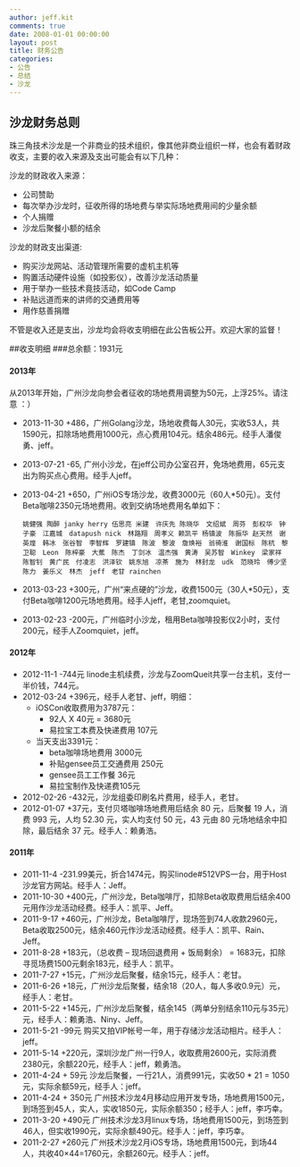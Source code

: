 ```yaml
---
author: jeff.kit
comments: true
date: 2008-01-01 00:00:00
layout: post
title: 财务公告
categories:
- 公告
- 总结
- 沙龙
---
```


## 沙龙财务总则

珠三角技术沙龙是一个非商业的技术组织，像其他非商业组织一样，也会有着财政收支，主要的收入来源及支出可能会有以下几种：

沙龙的财政收入来源：

* 公司赞助
* 每次举办沙龙时，征收所得的场地费与举实际场地费用间的少量余额
* 个人捐赠
* 沙龙后聚餐小额的结余

沙龙的财政支出渠道:

* 购买沙龙网站、活动管理所需要的虚机主机等
* 购置活动硬件设施（如投影仪），改善沙龙活动质量
* 用于举办一些技术竟技活动，如Code Camp
* 补贴远道而来的讲师的交通费用等
* 用作慈善捐赠

不管是收入还是支出，沙龙均会将收支明细在此公告板公开。欢迎大家的监督！

##收支明细
###总余额：1931元

#### 2013年
从2013年开始，广州沙龙向参会者征收的场地费用调整为50元，上浮25%。请注意 ：）
* 2013-11-30 +486，广州Golang沙龙，场地收费每人30元，实收53人，共1590元，扣除场地费用1000元，点心费用104元。结余486元。经手人潘俊勇、jeff。
* 2013-07-21 -65, 广州小沙龙，在jeff公司办公室召开，免场地费用，65元支出为购买点心费用。经手人jeff。
* 2013-04-21 +650，广州iOS专场沙龙，收费3000元（60人*50元）。支付Beta咖啡2350元场地费用。收到交纳场地费用名单如下：

	`姚健强 陶醉 janky herry 伍思亮 米建　许庆先 陈晓华　文绍斌　周芬　彭权华　钟子豪　江嘉城　datapush nick　林路翔　周孝义 赖凯平 杨镇波　陈振华 赵天然　谢英煌　韩冰　张谷智　李智辉　罗建镇　陈波　黎波　詹焕裕　翁徛淮　谢国标　陈杭　黎卫聪　Leon　陈梓豪　大蕉　陈杰　丁剑冰　温杰强　黄涛　吴苏智　Winkey　梁家祥　陈智钊　黄广民　付凌志　洪泽钦　姚东旭　凉茶　施为　林封龙　udk　范晓玲　傅少坚　陈力　姜乐义　林杰　jeff　老甘 rainchen`
* 2013-03-23 +300元，广州“来点硬的”沙龙，收费1500元（30人*50元），支付Beta咖啡1200元场地费用。经手人jeff，老甘,zoomquiet。
* 2013-02-23 -200元，广州临时小沙龙，租用Beta咖啡投影仪2小时，支付200元，经手人Zoomquiet，jeff。

#### 2012年
* 2012-11-1 -744元 linode主机续费，沙龙与ZoomQueit共享一台主机，支付一半价钱，744元。
* 2012-03-24 +396元，经手人老甘、jeff，明细：
	* iOSCon收取费用为3787元：
		* 92人 X 40元 = 3680元
		* 易拉宝工本费及快递费用 107元
	* 当天支出3391元：
		* beta咖啡场地费用 3000元
		* 补贴gensee员工交通费用 250元
		* gensee员工工作餐 36元
		* 易拉宝制作及快递费105元
* 2012-02-26 -432元，沙龙组委印刷名片费用，经手人，老甘。
* 2012-01-07 +37元，支付贝塔咖啡场地费用后结余 80 元，后聚餐 19 人，消费 993 元，人均 52.30 元，实人均支付 50 元，43 元由 80 元场地结余中扣除，最后结余 37 元。经手人：赖勇浩。

#### 2011年
* 2011-11-4 -231.99美元，折合1474元，购买linode#512VPS一台，用于Host沙龙官方网站。经手人：Jeff。
* 2011-10-30 +400元，广州沙龙，Beta咖啡厅，扣除Beta收取费用后结余400元用作沙龙活动经费。经手人：凯平、Jeff。
* 2011-9-17 +460元，广州沙龙，Beta咖啡厅，现场签到74人收款2960元，Beta收取2500元，结余460元作沙龙活动经费。经手人：凯平、Rain、Jeff。
* 2011-8-28 +183元，（总收费 – 现场回退费用 + 饭局剩余） = 1683元，扣除寻觅场费1500元剩余183元，经手人：凯平。
* 2011-7-27 +15元，广州沙龙后聚餐，结余15元，经手人：老甘。
* 2011-6-26 +18元，广州沙龙后聚餐，结余18（20人，每人多收0.9元）元，经手人：老甘。
* 2011-5-22 +145元，广州沙龙后聚餐，结余145（两单分别结余110元与35元）元，经手人：赖勇浩、Niny、Jeff。
* 2011-5-21 -99元 购买又拍VIP帐号一年，用于存储沙龙活动相片。经手人：jeff。
* 2011-5-14 +220元，深圳沙龙广州一行9人，收取费用2600元，实际消费2380元，余额220元，经手人：jeff，赖勇浩。
* 2011-4-24 + 59元 沙龙后聚餐，一行21人，消费991元，实收50 * 21 = 1050元，实际余额59元，经手人：jeff。
* 2011-4-24 + 350元 广州技术沙龙4月移动应用开发专场，场地费用1500元，到场签到45人，实人，实收1850元，实际余额350；经手人：jeff，李巧幸。
* 2011-3-20 +490元 广州技术沙龙3月linux专场，场地费用1500元，到场签到46人，但实收1990元，实际余额490元。经手人：jeff，李巧幸。
* 2011-2-27 +260元 广州技术沙龙2月iOS专场，场地费用1500元，到场44人，共收40×44=1760元，余额260元。经手人：jeff。
